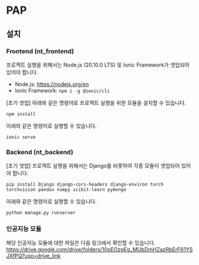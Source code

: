 # PAP

## 설치

### Frontend (nt_frontend)

프로젝트 실행을 위해서는 Node.js (20.10.0 LTS) 및 Ionic Framework가 셋업되어 있어야 합니다.
- Node.js: https://nodejs.org/en
- Ionic Framework: `npm i -g @ionic/cli`

[초기 셋업] 아래와 같은 명령어로 프로젝트 실행을 위한 모듈을 설치할 수 있습니다.
```
npm install
```

아래와 같은 명령어로 실행할 수 있습니다.
```
ionic serve
```

### Backend (nt_backend)

[초기 셋업] 프로젝트 실행을 위해서는 Django를 비롯하여 각종 모듈이 셋업되어 있어야 합니다.
```
pip install Django django-cors-headers django-environ torch torchvision pandas numpy scikit-learn pymongo
```

아래와 같은 명령어로 실행할 수 있습니다.
```
python manage.py runserver
```

### 인공지능 모듈
해당 인공지능 모듈에 대한 파일은 다음 링크에서 확인할 수 있습니다.
https://drive.google.com/drive/folders/10pEOzgEg_MUbDmHZazRbErF61YSJXfPQ?usp=drive_link
